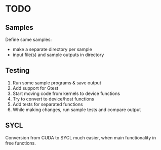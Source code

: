 # TODO

## Samples
Define some samples:
- make a separate directory per sample
- input file(s) and sample outputs in directory

## Testing
1. Run some sample programs & save output
1. Add support for Gtest
1. Start moving code from kernels to device functions
1. Try to convert to device/host functions
1. Add tests for separated functions
1. While making changes, run sample tests and compare output

## SYCL
Conversion from CUDA to SYCL much easier, when main functionality in free functions.
